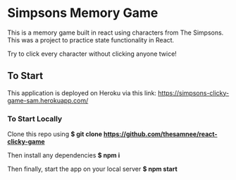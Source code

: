 # Simpsons Memory Game

This is a memory game built in react using characters from The Simpsons. This was a project to practice state functionality in React. 

Try to click every character without clicking anyone twice!

## To Start

This application is deployed on Heroku via this link: https://simpsons-clicky-game-sam.herokuapp.com/

### To Start Locally

Clone this repo using      **$ git clone https://github.com/thesamnee/react-clicky-game**

Then install any dependencies      **$ npm i**

Then finally, start the app on your local server      **$ npm start**

